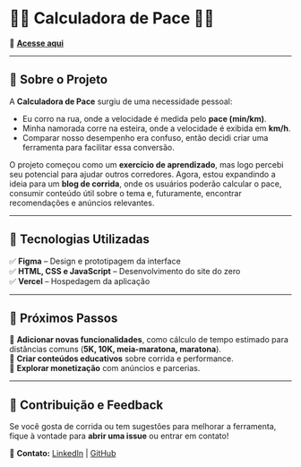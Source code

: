 # 🏃‍♂️ Calculadora de Pace 🏃‍♀️  

🔗 **[Acesse aqui](https://diegoaugusto7.github.io/CalculadoraDePace/)**  

---

## 📖 Sobre o Projeto  

A **Calculadora de Pace** surgiu de uma necessidade pessoal:  

- Eu corro na rua, onde a velocidade é medida pelo **pace (min/km)**.  
- Minha namorada corre na esteira, onde a velocidade é exibida em **km/h**.  
- Comparar nosso desempenho era confuso, então decidi criar uma ferramenta para facilitar essa conversão.  

O projeto começou como um **exercício de aprendizado**, mas logo percebi seu potencial para ajudar outros corredores. Agora, estou expandindo a ideia para um **blog de corrida**, onde os usuários poderão calcular o pace, consumir conteúdo útil sobre o tema e, futuramente, encontrar recomendações e anúncios relevantes.  

---

## 🔨 Tecnologias Utilizadas  

✅ **Figma** – Design e prototipagem da interface  
✅ **HTML, CSS e JavaScript** – Desenvolvimento do site do zero  
✅ **Vercel** – Hospedagem da aplicação  

---

## 🚀 Próximos Passos  

📌 **Adicionar novas funcionalidades**, como cálculo de tempo estimado para distâncias comuns (**5K, 10K, meia-maratona, maratona**).  
📌 **Criar conteúdos educativos** sobre corrida e performance.  
📌 **Explorar monetização** com anúncios e parcerias.  

---

## 🌟 Contribuição e Feedback  

Se você gosta de corrida ou tem sugestões para melhorar a ferramenta, fique à vontade para **abrir uma issue** ou entrar em contato!  

📩 **Contato:** [LinkedIn](https://www.linkedin.com/in/diegoaugusto7) | [GitHub](https://github.com/diegoaugusto7)  
